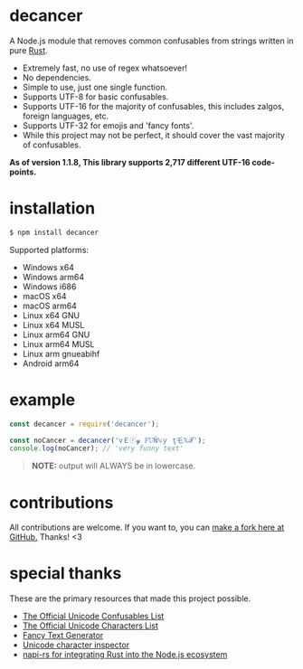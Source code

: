 # decancer
A Node.js module that removes common confusables from strings written in pure [Rust](https://rust-lang.org).

- Extremely fast, no use of regex whatsoever!
- No dependencies.
- Simple to use, just one single function.
- Supports UTF-8 for basic confusables.
- Supports UTF-16 for the majority of confusables, this includes zalgos, foreign languages, etc.
- Supports UTF-32 for emojis and 'fancy fonts'.
- While this project may not be perfect, it should cover the vast majority of confusables.

__**As of version 1.1.8, This library supports 2,717 different UTF-16 code-points.**__

# installation
```bash
$ npm install decancer
```

Supported platforms:
- Windows x64
- Windows arm64
- Windows i686
- macOS x64
- macOS arm64
- Linux x64 GNU
- Linux x64 MUSL
- Linux arm64 GNU
- Linux arm64 MUSL
- Linux arm gnueabihf
- Android arm64

# example
```js
const decancer = require('decancer');

const noCancer = decancer('vＥⓡ𝔂 𝔽𝕌Ňℕｙ ţ乇𝕏𝓣');
console.log(noCancer); // 'very funny text'
```
> **NOTE:** output will ALWAYS be in lowercase.

# contributions
All contributions are welcome. If you want to, you can [make a fork here at GitHub.](https://github.com/vierofernando/decancer/fork) Thanks! &lt;3

# special thanks
These are the primary resources that made this project possible.

- [The Official Unicode Confusables List](https://util.unicode.org/UnicodeJsps/confusables.jsp)
- [The Official Unicode Characters List](https://unicode.org/Public/UNIDATA/UnicodeData.txt)
- [Fancy Text Generator](https://lingojam.com/FancyTextGenerator)
- [Unicode character inspector](https://apps.timwhitlock.info/unicode/inspect)
- [napi-rs for integrating Rust into the Node.js ecosystem](https://napi.rs/)